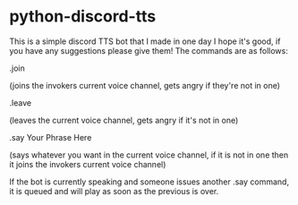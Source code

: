 # python-discord-tts

This is a simple discord TTS bot that I made in one day
I hope it's good, if you have any suggestions please give them!
The commands are as follows:

.join

(joins the invokers current voice channel, gets angry if they're not in one)

.leave

(leaves the current voice channel, gets angry if it's not in one)

.say Your Phrase Here

(says whatever you want in the current voice channel, if it is not in one then it joins the invokers current voice channel)

If the bot is currently speaking and someone issues another .say command, it is queued and will play as soon as the previous is over.
